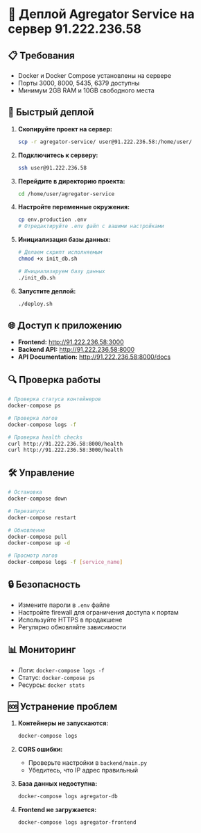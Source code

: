 # 🚀 Деплой Agregator Service на сервер 91.222.236.58

## 📋 Требования

- Docker и Docker Compose установлены на сервере
- Порты 3000, 8000, 5435, 6379 доступны
- Минимум 2GB RAM и 10GB свободного места

## 🔧 Быстрый деплой

1. **Скопируйте проект на сервер:**
   ```bash
   scp -r agregator-service/ user@91.222.236.58:/home/user/
   ```

2. **Подключитесь к серверу:**
   ```bash
   ssh user@91.222.236.58
   ```

3. **Перейдите в директорию проекта:**
   ```bash
   cd /home/user/agregator-service
   ```

4. **Настройте переменные окружения:**
   ```bash
   cp env.production .env
   # Отредактируйте .env файл с вашими настройками
   ```

5. **Инициализация базы данных:**
   ```bash
   # Делаем скрипт исполняемым
   chmod +x init_db.sh
   
   # Инициализируем базу данных
   ./init_db.sh
   ```

6. **Запустите деплой:**
   ```bash
   ./deploy.sh
   ```

## 🌐 Доступ к приложению

- **Frontend:** http://91.222.236.58:3000
- **Backend API:** http://91.222.236.58:8000
- **API Documentation:** http://91.222.236.58:8000/docs

## 🔍 Проверка работы

```bash
# Проверка статуса контейнеров
docker-compose ps

# Проверка логов
docker-compose logs -f

# Проверка health checks
curl http://91.222.236.58:8000/health
curl http://91.222.236.58:3000/health
```

## 🛠️ Управление

```bash
# Остановка
docker-compose down

# Перезапуск
docker-compose restart

# Обновление
docker-compose pull
docker-compose up -d

# Просмотр логов
docker-compose logs -f [service_name]
```

## 🔒 Безопасность

- Измените пароли в `.env` файле
- Настройте firewall для ограничения доступа к портам
- Используйте HTTPS в продакшене
- Регулярно обновляйте зависимости

## 📊 Мониторинг

- Логи: `docker-compose logs -f`
- Статус: `docker-compose ps`
- Ресурсы: `docker stats`

## 🆘 Устранение проблем

1. **Контейнеры не запускаются:**
   ```bash
   docker-compose logs
   ```

2. **CORS ошибки:**
   - Проверьте настройки в `backend/main.py`
   - Убедитесь, что IP адрес правильный

3. **База данных недоступна:**
   ```bash
   docker-compose logs agregator-db
   ```

4. **Frontend не загружается:**
   ```bash
   docker-compose logs agregator-frontend
   ```
